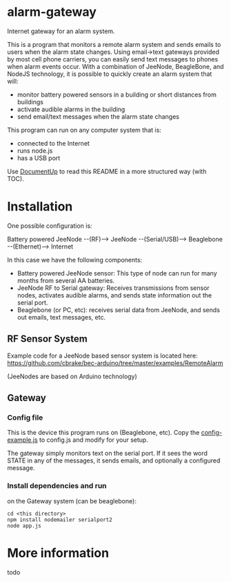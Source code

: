 # alarm-gateway

Internet gateway for an alarm system.

This is a program that monitors a remote alarm system and sends emails to users when the alarm state changes.  Using email->text gateways provided by most cell phone carriers, you can easily send text messages to phones when alarm events occur.  With a combination of JeeNode, BeagleBone, and NodeJS technology, it is possible to quickly create an alarm system that will:

* monitor battery powered sensors in a building or short distances from buildings
* activate audible alarms in the building
* send email/text messages when the alarm state changes

This program can run on any computer system that is:

* connected to the Internet
* runs node.js
* has a USB port

Use [DocumentUp](http://documentup.com/cbrake/alarm-gateway) to read this README in a more structured way (with TOC).

# Installation 

One possible configuration is:

Battery powered JeeNode --(RF)--> JeeNode --(Serial/USB)--> Beaglebone --(Ethernet)--> Internet

In this case we have the following components:

* Battery powered JeeNode sensor:  This type of node can run for many months from several AA batteries.
* JeeNode RF to Serial gateway:  Receives transmissions from sensor nodes, activates audible alarms, and sends state information out the serial port.
* Beaglebone (or PC, etc): receives serial data from JeeNode, and sends out emails, text messages, etc.

## RF Sensor System

Example code for a JeeNode based sensor system is located here: https://github.com/cbrake/bec-arduino/tree/master/examples/RemoteAlarm

(JeeNodes are based on Arduino technology)

## Gateway

### Config file

This is the device this program runs on (Beaglebone, etc).  Copy the [config-example.js](https://github.com/cbrake/alarm-gateway/blob/master/config-example.js) to config.js and modify for your setup.  

The gateway simply monitors text on the serial port.  If it sees the word STATE in any of the messages, it sends emails, and optionally a configured message.

### Install dependencies and run

on the Gateway system (can be beaglebone):

    cd <this directory>
    npm install nodemailer serialport2
    node app.js

# More information

todo